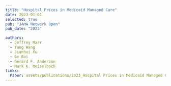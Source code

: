 ```yaml
---
title: "Hospital Prices in Medicaid Managed Care"
date: 2023-01-01
selected: true
pub: "JAMA Network Open"
pub_date: "2023"

authors:
  - Jeffrey Marr
  - Yang Wang
  - Jianhui Xu
  - Ge Bai
  - Gerard F. Anderson
  - Mark K. Meiselbach
links:
  Paper: assets/publications/2023_Hospital Prices in Medicaid Managed Care.pdf
---
```

